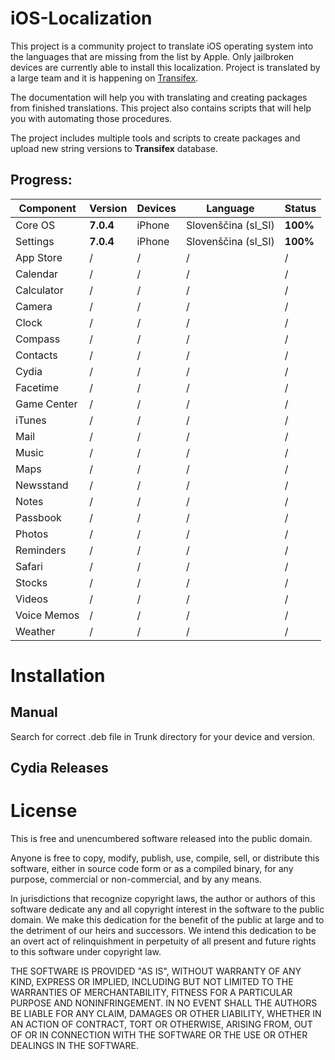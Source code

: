 iOS-Localization
================

This project is a community project to translate iOS operating system into the languages that are missing from the list by Apple. Only jailbroken devices are currently able to install this localization. Project is translated by a large team and it is happening on [Transifex](https://www.transifex.com/projects/p/apple-ios/).

The documentation will help you with translating and creating packages from finished translations. This project also contains scripts that will help you with automating those procedures.

The project includes multiple tools and scripts to create packages and upload new string versions to **Transifex** database.

Progress:
----------------

| Component     |  Version      |  Devices      |  Language     |  Status       |
| ------------- | ------------- | ------------- | ------------- | ------------- |
| Core OS       | **7.0.4**     | iPhone        | Slovenščina (sl_SI)  | **100%**      |
| Settings      | **7.0.4**     | iPhone        | Slovenščina (sl_SI)  | **100%**      |
| App Store     | /             | /             | /             | /             |
| Calendar      | /             | /             | /             | /             |
| Calculator    | /             | /             | /             | /             |
| Camera        | /             | /             | /             | /             |
| Clock         | /             | /             | /             | /             |
| Compass       | /             | /             | /             | /             |
| Contacts      | /             | /             | /             | /             |
| Cydia         | /             | /             | /             | /             |
| Facetime      | /             | /             | /             | /             |
| Game Center   | /             | /             | /             | /             |
| iTunes        | /             | /             | /             | /             |
| Mail          | /             | /             | /             | /             |
| Music         | /             | /             | /             | /             |
| Maps          | /             | /             | /             | /             |
| Newsstand     | /             | /             | /             | /             |
| Notes         | /             | /             | /             | /             |
| Passbook      | /             | /             | /             | /             |
| Photos        | /             | /             | /             | /             |
| Reminders     | /             | /             | /             | /             |
| Safari        | /             | /             | /             | /             |
| Stocks        | /             | /             | /             | /             |
| Videos        | /             | /             | /             | /             |
| Voice Memos   | /             | /             | /             | /             |
| Weather       | /             | /             | /             | /             |


Installation
================

Manual
----------------
Search for correct .deb file in Trunk directory for your device and version.

Cydia Releases
----------------

License
================
This is free and unencumbered software released into the public domain.

Anyone is free to copy, modify, publish, use, compile, sell, or
distribute this software, either in source code form or as a compiled
binary, for any purpose, commercial or non-commercial, and by any
means.

In jurisdictions that recognize copyright laws, the author or authors
of this software dedicate any and all copyright interest in the
software to the public domain. We make this dedication for the benefit
of the public at large and to the detriment of our heirs and
successors. We intend this dedication to be an overt act of
relinquishment in perpetuity of all present and future rights to this
software under copyright law.

THE SOFTWARE IS PROVIDED "AS IS", WITHOUT WARRANTY OF ANY KIND,
EXPRESS OR IMPLIED, INCLUDING BUT NOT LIMITED TO THE WARRANTIES OF
MERCHANTABILITY, FITNESS FOR A PARTICULAR PURPOSE AND NONINFRINGEMENT.
IN NO EVENT SHALL THE AUTHORS BE LIABLE FOR ANY CLAIM, DAMAGES OR
OTHER LIABILITY, WHETHER IN AN ACTION OF CONTRACT, TORT OR OTHERWISE,
ARISING FROM, OUT OF OR IN CONNECTION WITH THE SOFTWARE OR THE USE OR
OTHER DEALINGS IN THE SOFTWARE.
